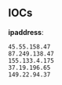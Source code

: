 
## IOCs

__ipaddress__:

```text
45.55.158.47
87.249.138.47
155.133.4.175
37.19.196.65
149.22.94.37
```